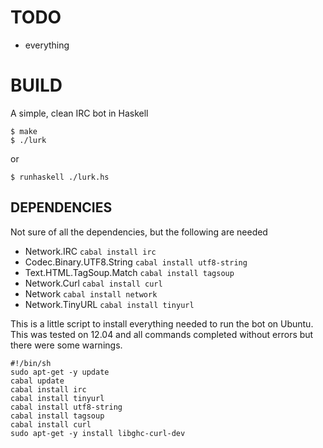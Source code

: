 # TODO
   - everything

# BUILD
A simple, clean IRC bot in Haskell

    $ make
    $ ./lurk

or

    $ runhaskell ./lurk.hs

## DEPENDENCIES
Not sure of all the dependencies, but the following are needed

   - Network.IRC `cabal install irc`
   - Codec.Binary.UTF8.String `cabal install utf8-string`
   - Text.HTML.TagSoup.Match `cabal install tagsoup`
   - Network.Curl `cabal install curl`
   - Network `cabal install network`
   - Network.TinyURL `cabal install tinyurl`


This is a little script to install everything needed to run the bot on
Ubuntu. This was tested on 12.04 and all commands completed without
errors but there were some warnings.

    #!/bin/sh
    sudo apt-get -y update
    cabal update
    cabal install irc
    cabal install tinyurl
    cabal install utf8-string
    cabal install tagsoup
    cabal install curl
    sudo apt-get -y install libghc-curl-dev


